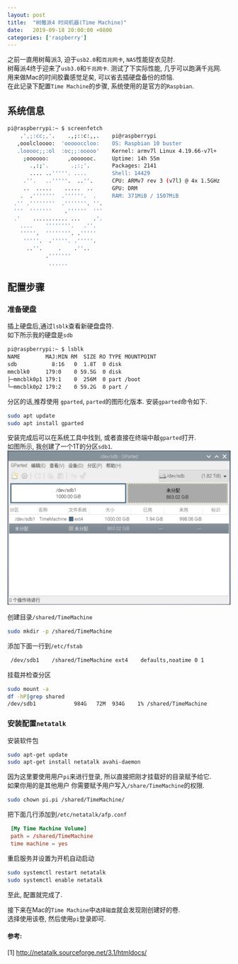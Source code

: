 ```yaml
---
layout: post
title:  "树莓派4 时间机器(Time Machine)"
date:   2019-09-18 20:00:00 +0800
categories: ['raspberry']
---
```


之前一直用树莓派3, 迫于`usb2.0`和`百兆网卡`, `NAS`性能捉衣见肘.  
树莓派4终于迎来了`usb3.0`和`千兆网卡`. 测试了下实际性能, 几乎可以跑满千兆网.  
用来做Mac的时间胶囊感觉足矣, 可以省去插硬盘备份的烦恼.  
在此记录下配置`Time Machine`的步骤, 系统使用的是官方的`Raspbian`.

## 系统信息

```bash
pi@raspberrypi:~ $ screenfetch
    .',;:cc;,'.    .,;::c:,,.    pi@raspberrypi
   ,ooolcloooo:  'oooooccloo:    OS: Raspbian 10 buster
   .looooc;;:ol  :oc;;:ooooo'    Kernel: armv7l Linux 4.19.66-v7l+
     ;oooooo:      ,ooooooc.     Uptime: 14h 55m
       .,:;'.       .;:;'.       Packages: 2141
       .... ..'''''. ....        Shell: 14429
     .''.   ..'''''.  ..''.      CPU: ARMv7 rev 3 (v7l) @ 4x 1.5GHz
     ..  .....    .....  ..      GPU: DRM
    .  .'''''''  .''''''.  .     RAM: 371MiB / 1507MiB
  .'' .''''''''  .'''''''. ''.
  '''  '''''''    .''''''  '''
  .'    ........... ...    .'.
    ....    ''''''''.   .''.
    '''''.  ''''''''. .'''''
     '''''.  .'''''. .'''''.
      ..''.     .    .''..
            .'''''''
             ......
```

## 配置步骤

### 准备硬盘

插上硬盘后,通过`lsblk`查看新硬盘盘符.  
如下所示我的硬盘是`sdb`

```bash
pi@raspberrypi:~ $ lsblk
NAME        MAJ:MIN RM  SIZE RO TYPE MOUNTPOINT
sdb           8:16   0  1.8T  0 disk
mmcblk0     179:0    0 59.5G  0 disk
├─mmcblk0p1 179:1    0  256M  0 part /boot
└─mmcblk0p2 179:2    0 59.2G  0 part /
```

分区的话,推荐使用 `gparted`, `parted`的图形化版本.
安装`gparted`命令如下.

```bash
sudo apt update
sudo apt install gparted
```

安装完成后可以在系统工具中找到, 或者直接在终端中敲`gparted`打开.  
如图所示, 我创建了一个1T的分区`sdb1`.
![gparted](/static/img/posts/gparted.png "gparted")

创建目录`/shared/TimeMachine`

```bash
sudo mkdir -p /shared/TimeMachine
```

添加下面一行到`/etc/fstab`

```bash
 /dev/sdb1    /shared/TimeMachine ext4    defaults,noatime 0 1
```

挂载并检查分区

```bash
sudo mount -a
df -hP|grep shared
/dev/sdb1            984G   72M  934G    1% /shared/TimeMachine
```

### 安装配置`netatalk`

安装软件包

```bash
sudo apt-get update
sudo apt-get install netatalk avahi-daemon
```

因为这里要使用用户`pi`来进行登录, 所以直接把刚才挂载好的目录赋予给它.  
如果你用的是其他用户 你需要赋予用户写入`/share/TimeMachine`的权限.

```bash
sudo chown pi.pi /shared/TimeMachine/
```

把下面几行添加到`/etc/netatalk/afp.conf`

```conf
 [My Time Machine Volume]
 path = /shared/TimeMachine
 time machine = yes
```

重启服务并设置为开机自动启动

```bash
sudo systemctl restart netatalk
sudo systemctl enable netatalk
```

至此, 配置就完成了.

接下来在Mac的`Time Machine`中`选择磁盘`就会发现刚创建好的卷.  
选择使用该卷, 然后使用`pi`登录即可.

#### 参考:

[1] <http://netatalk.sourceforge.net/3.1/htmldocs/>
